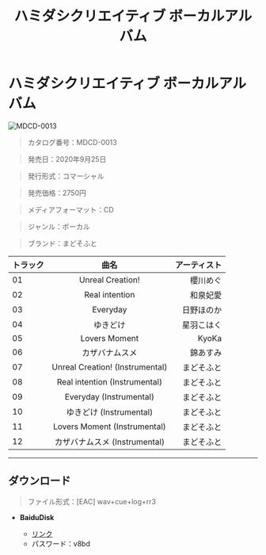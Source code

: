 ﻿---
layout: mypost
title: ハミダシクリエイティブ ボーカルアルバム
categories: [まどそふと]
---

# ハミダシクリエイティブ ボーカルアルバム

![MDCD-0013](MDCD-0013-Cover.jpg)

> カタログ番号：MDCD-0013

> 発売日：2020年9月25日

> 発行形式：コマーシャル

> 発売価格：2750円

> メディアフォーマット：CD

> ジャンル：ボーカル

> ブランド：まどそふと


| トラック | 曲名 | アーティスト |
| ------| :-----------: | -----: |
| 01   | Unreal Creation!                | 櫻川めぐ |
| 02   | Real intention                  | 和泉妃愛 |
| 03   | Everyday                        | 日野ほのか |
| 04   | ゆきどけ                        | 星羽こはく |
| 05   | Lovers Moment                   | KyoKa |
| 06   | カザバナムスメ                  | 錦あすみ |
| 07   | Unreal Creation! (Instrumental) | まどそふと |
| 08   | Real intention (Instrumental)   | まどそふと |
| 09   | Everyday (Instrumental)         | まどそふと |
| 10   | ゆきどけ (Instrumental)         | まどそふと |
| 11   | Lovers Moment (Instrumental)    | まどそふと |
| 12   | カザバナムスメ (Instrumental)   | まどそふと |

---
## ダウンロード
> ファイル形式：[EAC] wav+cue+log+rr3

  - **BaiduDisk**

    - [リンク](https://pan.baidu.com/s/1mmKf_60s08dgT0S2ly4img)
    - パスワード：v8bd
  